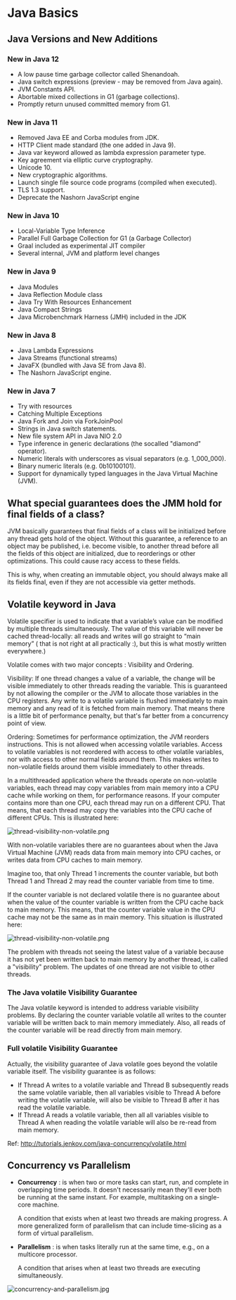 # Java Basics

## Java Versions and New Additions

### New in Java 12

* A low pause time garbage collector called Shenandoah.
* Java switch expressions (preview - may be removed from Java again).
* JVM Constants API.
* Abortable mixed collections in G1 (garbage collections).
* Promptly return unused committed memory from G1.

### New in Java 11

* Removed Java EE and Corba modules from JDK.
* HTTP Client made standard (the one added in Java 9).
* Java var keyword allowed as lambda expression parameter type.
* Key agreement via elliptic curve cryptography.
* Unicode 10.
* New cryptographic algorithms.
* Launch single file source code programs (compiled when executed).
* TLS 1.3 support.
* Deprecate the Nashorn JavaScript engine

### New in Java 10

* Local-Variable Type Inference
* Parallel Full Garbage Collection for G1 (a Garbage Collector)
* Graal included as experimental JIT compiler
* Several internal, JVM and platform level changes

### New in Java 9

* Java Modules
* Java Reflection Module class
* Java Try With Resources Enhancement
* Java Compact Strings
* Java Microbenchmark Harness (JMH) included in the JDK

### New in Java 8

* Java Lambda Expressions
* Java Streams (functional streams)
* JavaFX (bundled with Java SE from Java 8).
* The Nashorn JavaScript engine.

### New in Java 7

* Try with resources
* Catching Multiple Exceptions
* Java Fork and Join via ForkJoinPool
* Strings in Java switch statements.
* New file system API in Java NIO 2.0
* Type inference in generic declarations (the socalled "diamond" operator).
* Numeric literals with underscores as visual separators (e.g. 1_000_000).
* Binary numeric literals (e.g. 0b10100101).
* Support for dynamically typed languages in the Java Virtual Machine (JVM).

## What special guarantees does the JMM hold for final fields of a class?

JVM basically guarantees that final fields of a class will be initialized before any thread gets hold of the object. Without this guarantee, a reference to an object may be published, i.e. become visible, to another thread before all the fields of this object are initialized, due to reorderings or other optimizations. This could cause racy access to these fields.

This is why, when creating an immutable object, you should always make all its fields final, even if they are not accessible via getter methods.

## Volatile keyword in Java

Volatile specifier is used to indicate that a variable’s value can be modified by multiple threads simultaneously.
The value of this variable will never be cached thread-locally: all reads and writes will go straight to “main memory” ( that is not right at all practically :), but this is what mostly written everywhere.)

Volatile comes with two major concepts : Visibility and Ordering.

Visibility: If one thread changes a value of a variable, the change will be visible immediately to other threads reading the variable. This is guaranteed by not allowing the compiler or the JVM to allocate those variables in the CPU registers. Any write to a volatile variable is flushed immediately to main memory and any read of it is fetched from main memory. That means there is a little bit of performance penalty, but that's far better from a concurrency point of view.

Ordering: Sometimes for performance optimization, the JVM reorders instructions. This is not allowed when accessing volatile variables. Access to volatile variables is not reordered with access to other volatile variables, nor with access to other normal fields around them. This makes writes to non-volatile fields around them visible immediately to other threads.

In a multithreaded application where the threads operate on non-volatile variables, each thread may copy variables from main memory into a CPU cache while working on them, for performance reasons. If your computer contains more than one CPU, each thread may run on a different CPU. That means, that each thread may copy the variables into the CPU cache of different CPUs. This is illustrated here:

![thread-visibility-non-volatile.png](images/thread-visibility-non-volatile.png)

With non-volatile variables there are no guarantees about when the Java Virtual Machine (JVM) reads data from main memory into CPU caches, or writes data from CPU caches to main memory. 

Imagine too, that only Thread 1 increments the counter variable, but both Thread 1 and Thread 2 may read the counter variable from time to time.

If the counter variable is not declared volatile there is no guarantee about when the value of the counter variable is written from the CPU cache back to main memory. This means, that the counter variable value in the CPU cache may not be the same as in main memory. This situation is illustrated here:

![thread-visibility-non-volatile.png](images/thread-visibility-non-volatile-2.png)

The problem with threads not seeing the latest value of a variable because it has not yet been written back to main memory by another thread, is called a "visibility" problem. The updates of one thread are not visible to other threads.

### The Java volatile Visibility Guarantee

The Java volatile keyword is intended to address variable visibility problems. By declaring the counter variable volatile all writes to the counter variable will be written back to main memory immediately. Also, all reads of the counter variable will be read directly from main memory.

### Full volatile Visibility Guarantee

Actually, the visibility guarantee of Java volatile goes beyond the volatile variable itself. The visibility guarantee is as follows:

* If Thread A writes to a volatile variable and Thread B subsequently reads the same volatile variable, then all variables visible to Thread A before writing the volatile variable, will also be visible to Thread B after it has read the volatile variable.
* If Thread A reads a volatile variable, then all all variables visible to Thread A when reading the volatile variable will also be re-read from main memory.

Ref: http://tutorials.jenkov.com/java-concurrency/volatile.html

## Concurrency vs Parallelism

* **Concurrency** : is when two or more tasks can start, run, and complete in overlapping time periods. It doesn't necessarily mean they'll ever both be running at the same instant. For example, multitasking on a single-core machine.

    A condition that exists when at least two threads are making progress. A more generalized form of parallelism that can include time-slicing as a form of virtual parallelism.

* **Parallelism** : is when tasks literally run at the same time, e.g., on a multicore processor.
    
    A condition that arises when at least two threads are executing simultaneously.

![concurrency-and-parallelism.jpg](images/concurrency-and-parallelism.jpg)

